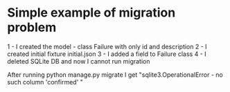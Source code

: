 # Simple example of migration problem

1 - I created the model - class Failure with only id and description
2 - I created initial fixture initial.json
3 - I added a field to Failure class
4 - I deleted SQLite DB and now I cannot run migration

After running python manage.py migrate I get 
"sqlite3.OperationalError - no such column 'confirmed' "